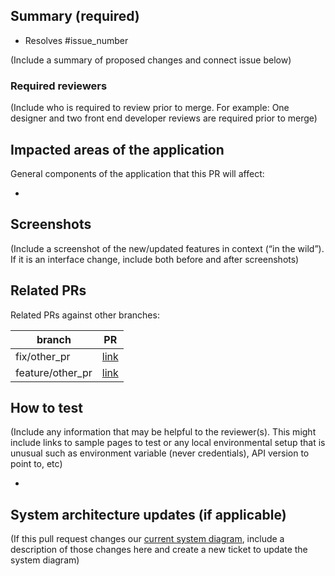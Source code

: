 ## Summary (required)

- Resolves #issue_number

(Include a summary of proposed changes and connect issue below)

### Required reviewers

(Include who is required to review prior to merge. For example: One designer and two front end developer reviews are required prior to merge)

## Impacted areas of the application

General components of the application that this PR will affect:

-  

## Screenshots

(Include a screenshot of the new/updated features in context (“in the wild”). If it is an interface change, include both before and after screenshots)

## Related PRs

Related PRs against other branches:

branch | PR
------ | ------
fix/other_pr | [link]()
feature/other_pr | [link]()

## How to test

(Include any information that may be helpful to the reviewer(s). This might include links to sample pages to test or any local environmental setup that is unusual such as environment variable (never credentials), API version to point to, etc)

- 

## System architecture updates (if applicable)

(If this pull request changes our [current system diagram](https://github.com/fecgov/FEC/wiki/2.-FEC-system-diagram), include a description of those changes here and create a new ticket to update the system diagram)
